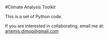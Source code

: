 #Climate Analysis Toolkit

This is a set of Python code.

If you are interested in collaborating, email me at: artemis.dimop@gmail.com

